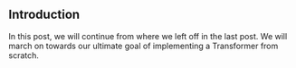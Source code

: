 ## Introduction

In this post, we will continue from where we left off in the last post. We will march on towards our ultimate goal of implementing a Transformer from scratch.